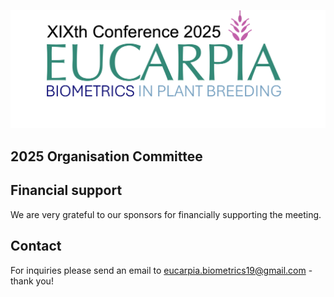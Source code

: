 ![logo](./assets/img/logo2.jpg)
## 2025 Organisation Committee
## Financial support 
We are very grateful to our sponsors for financially supporting the meeting.

## Contact
For inquiries please send an email to eucarpia.biometrics19@gmail.com - thank you!